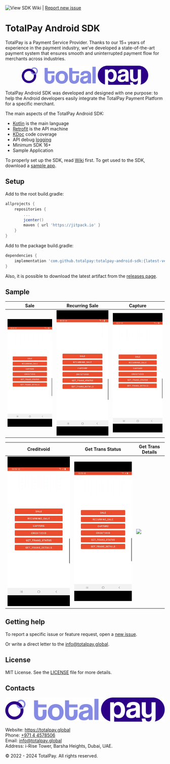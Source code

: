 ![View SDK Wiki](https://github.com/TotalPayAPI/android-sdk/wiki) | [Report new issue](https://github.com/TotalPayAPI/android-sdk/issues/new)

# TotalPay Android SDK

TotalPay is a Payment Service Provider. Thanks to our 15+ years of experience in the payment industry, we’ve developed a state-of-the-art payment system that ensures smooth and uninterrupted payment flow for merchants across industries.

<p align="center">
  <a href="https://totalpay.global">
      <img src="/media/header.png" alt="TotalPay" width="400px"/>
  </a>
</p>

TotalPay Android SDK was developed and designed with one purpose: to help the Android developers easily integrate the TotalPay Payment Platform for a specific merchant. 

The main aspects of the TotalPay Android SDK:

- [Kotlin](https://developer.android.com/kotlin) is the main language
- [Retrofit](http://square.github.io/retrofit/) is the API machine 
- [KDoc](https://kotlinlang.org/docs/reference/kotlin-doc.html) code coverage
- API debug [logging](https://github.com/square/okhttp/tree/master/okhttp-logging-interceptor)
- Minimum SDK 16+
- Sample Application

To properly set up the SDK, read [Wiki](https://github.com/TotalPayAPI/totalpay-android-sdk/wiki) first.
To get used to the SDK, download a [sample app](https://github.com/TotalPayAPI/totalpay-android-sdk/tree/main/sample).

## Setup

Add to the root build.gradle:

```groovy
allprojects {
    repositories {
        ...
        jcenter()
        maven { url 'https://jitpack.io' }
    }
}
```

Add to the package build.gradle:

```groovy
dependencies {
    implementation 'com.github.totalpay:totalpay-android-sdk:{latest-version}'
}
```

Also, it is possible to download the latest artifact from the [releases page](https://github.com/TotalPayAPI/totalpay-android-sdk/releases).

## Sample

| Sale | Recurring Sale | Capture |
|-|-|-|
| ![](/media/sale.gif) | ![](/media/recurring-sale.gif) | ![](/media/capture.gif) |

| Creditvoid | Get Trans Status | Get Trans Details |
|-|-|-|
| ![](/media/creditvoid.gif) | ![](/media/get-trans-status.gif) | ![](/media/get-trans-details.gif) |

## Getting help

To report a specific issue or feature request, open a [new issue](https://github.com/TotalPayAPI/totalpay-android-sdk/issues/new).

Or write a direct letter to the [info@totalpay.global](mailto:info@totalpay.global).

## License

MIT License. See the [LICENSE](https://github.com/TotalPayAPI/totalpay-android-sdk/blob/main/LICENSE) file for more details.

## Contacts

![](/media/header.png)

Website: https://totalpay.global  
Phone: [+971 4 4578506](tel:+97144578506)  
Email: [info@totalpay.global](mailto:info@totalpay.global)  
Address: i-Rise Tower, Barsha Heights, Dubai, UAE.

© 2022 - 2024 TotalPay. All rights reserved.

